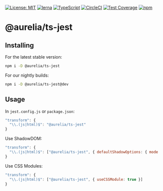 [![License: MIT](https://img.shields.io/badge/License-MIT-yellow.svg)](https://opensource.org/licenses/MIT)
[![lerna](https://img.shields.io/badge/maintained%20with-lerna-cc00ff.svg)](https://lernajs.io/)
[![TypeScript](https://img.shields.io/badge/%3C%2F%3E-TypeScript-%230074c1.svg)](http://www.typescriptlang.org/)
[![CircleCI](https://circleci.com/gh/aurelia/aurelia.svg?style=shield)](https://circleci.com/gh/aurelia/aurelia)
[![Test Coverage](https://api.codeclimate.com/v1/badges/5ac0e13689735698073a/test_coverage)](https://codeclimate.com/github/aurelia/aurelia/test_coverage)
[![npm](https://img.shields.io/npm/v/@aurelia/ts-jest.svg?maxAge=3600)](https://www.npmjs.com/package/@aurelia/ts-jest)
# @aurelia/ts-jest

## Installing

For the latest stable version:

```bash
npm i -D @aurelia/ts-jest
```

For our nightly builds:

```bash
npm i -D @aurelia/ts-jest@dev
```

## Usage

In `jest.config.js` or `package.json`:

```js
"transform": {
  "\\.(js|html)$": "@aurelia/ts-jest"
}
```

Use ShadowDOM:

```js
"transform": {
  "\\.(js|html)$": ["@aurelia/ts-jest", { defaultShadowOptions: { mode: 'open' } }]
}
```

Use CSS Modules:

```js
"transform": {
  "\\.(js|html)$": ["@aurelia/ts-jest", { useCSSModule: true }]
}
```